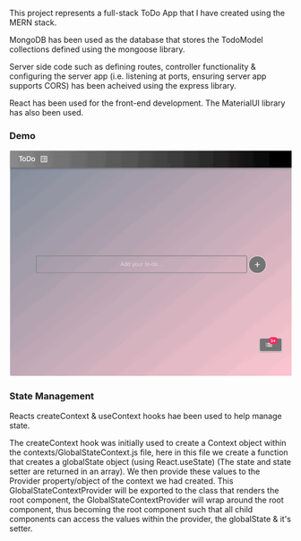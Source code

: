This project represents a full-stack ToDo App that I have created using the MERN stack. 


MongoDB has been used as the database that stores the TodoModel collections defined using the mongoose library.


Server side code such as defining routes, controller functionality & configuring the server app (i.e. listening at ports, ensuring server app supports CORS) has been acheived using the express library.


React has been used for the front-end development. The MaterialUI library has also been used.

### Demo
![Demonstrating App](https://github.com/RamanSB/Todo/blob/master/client/public/todo-demo.gif)


### State Management
Reacts createContext & useContext hooks hae been used to help manage state.


The createContext hook was initially used to create a Context object within the contexts/GlobalStateContext.js file, here in this file we create a function that creates a globalState object (using React.useState) (The state and state setter are returned in an array). We then provide these values to the Provider property/object of the context we had created. This GlobalStateContextProvider will be exported to the class that renders the root component, the GlobalStateContextProvider will wrap around the root component, thus becoming the root component such that all child components can access the values within the provider, the globalState & it's setter.
